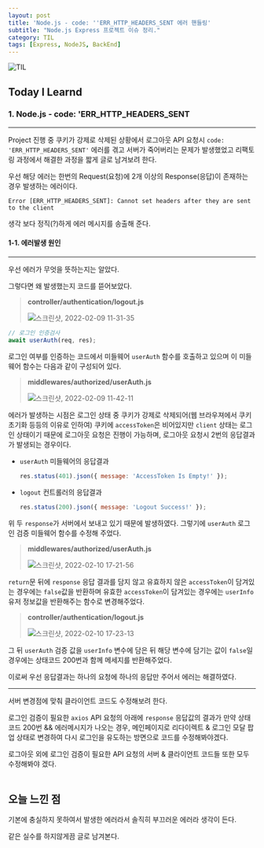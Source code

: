 ```yaml
---
layout: post
title: 'Node.js - code: ''ERR_HTTP_HEADERS_SENT 에러 핸들링'
subtitle: "Node.js Express 프로젝트 이슈 정리."
category: TIL
tags: [Express, NodeJS, BackEnd]
---
```


![TIL](https://user-images.githubusercontent.com/83164003/152718557-af87a691-a231-4f0f-a603-a478fe17e795.jpeg)
## Today I Learnd
### 1. Node.js - code: 'ERR_HTTP_HEADERS_SENT
---

Project 진행 중 쿠키가 강제로 삭제된 상황에서 로그아웃 API 요청시 `code: 'ERR_HTTP_HEADERS_SENT'` 에러를 겪고 서버가 죽어버리는 문제가 발생했었고 리팩토링 과정에서 해결한 과정을 짧게 글로 남겨보려 한다.

우선 해당 에러는 한번의 Request(요청)에 2개 이상의 Response(응답)이 존재하는 경우 발생하는 에러이다.

```
Error [ERR_HTTP_HEADERS_SENT]: Cannot set headers after they are sent to the client
```

생각 보다 정직(?)하게 에러 메시지를 송출해 준다.

#### 1-1. 에러발생 원인
---

우선 에러가 무엇을 뜻하는지는 알았다. 

그렇다면 왜 발생했는지 코드를 뜯어보았다.

> **controller/authentication/logout.js**
>
> ![스크린샷, 2022-02-09 11-31-35](https://user-images.githubusercontent.com/83164003/153110704-f562c05e-890a-4512-a358-f2cc3e431102.png)

```js
// 로그인 인증검사
await userAuth(req, res); 
```

로그인 여부를 인증하는 코드에서 미들웨어 `userAuth` 함수를 호출하고 있으며 이 미들웨어 함수는 다음과 같이 구성되어 있다.

> **middlewares/authorized/userAuth.js**
>
> ![스크린샷, 2022-02-09 11-42-11](https://user-images.githubusercontent.com/83164003/153112382-26f6e9dd-73c9-487e-bfa3-76c388d160e9.png)

에러가 발생하는 시점은 로그인 상태 중 쿠키가 강제로 삭제되어(웹 브라우져에서 쿠키 초기화 등등의 이유로 인하여) 쿠키에 `accessToken`은 비어있지만 `client` 상태는 로그인 상태이기 때문에 로그아웃 요청은 진행이 가능하며, 로그아웃 요청시 2번의 응답결과가 발생되는 경우이다.
- `userAuth` 미들웨어의 응답결과
  
	```js
	res.status(401).json({ message: 'AccessToken Is Empty!' });
	```
- `logout` 컨트롤러의 응답결과

	```js
	res.status(200).json({ message: 'Logout Success!' });
	```

위 두 `response`가 서버에서 보내고 있기 때문에 발생하였다. 그렇기에 `userAuth` 로그인 검증 미들웨어 함수를 수정해 주었다.

> **middlewares/authorized/userAuth.js**
>
> ![스크린샷, 2022-02-10 17-21-56](https://user-images.githubusercontent.com/83164003/153366836-2657fc2c-a046-4d42-9b68-9ee1b155e054.png)

`return`문 뒤에 `response` 응답 결과를 담지 않고 유효하지 않은 `accessToken`이 담겨있는 경우에는 `false`값을 반환하며 유효한 `accessToken`이 담겨있는 경우에는 `userInfo` 유저 정보값을 반환해주는 함수로 변경해주었다.

> **controller/authentication/logout.js**
>
> ![스크린샷, 2022-02-10 17-23-13](https://user-images.githubusercontent.com/83164003/153367164-a5686917-ab22-498f-9dce-81e6542afd04.png)

그 뒤 `userAuth` 검증 값을 `userInfo` 변수에 담은 뒤 해당 변수에 담기는 값이 `false`일 경우에는 상태코드 200번과 함께 메세지를 반환해주었다.

이로써 우선 응답결과는 하나의 요청에 하나의 응답만 주어서 에러는 해결하였다.

---
서버 변경점에 맞춰 클라이언트 코드도 수정해보려 한다.

로그인 검증이 필요한 `axios` API 요청의 아래에 `response` 응답값의 결과가 만약 상태코드 200번 && 에러메시지가 나오는 경우, 메인페이지로 리다이렉트 & 로그인 모달 팝업 상태로 변경하여 다시 로그인을 유도하는 방면으로 코드를 수정해봐야겠다.

로그아웃 외에 로그인 검증이 필요한 API 요청의 서버 & 클라이언트 코드들 또한 모두 수정해봐야 겠다.
<br>
<br>
## 오늘 느낀 점
기본에 충실하지 못하여서 발생한 에러라서 솔직히 부끄러운 에러라 생각이 든다.

같은 실수를 하지않게끔 글로 남겨본다.

	
<br>
<br>
